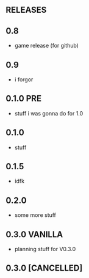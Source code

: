 ## RELEASES

## 0.8
* game release (for github)
## 0.9
* i forgor
## 0.1.0 PRE
* stuff i was gonna do for 1.0
## 0.1.0
* stuff
## 0.1.5
* idfk
## 0.2.0
* some more stuff
## 0.3.0 VANILLA
* planning stuff for V0.3.0
## 0.3.0 [CANCELLED]
